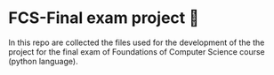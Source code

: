 # FCS-Final exam project :memo:

In this repo are collected the files used for the development of the the project for the final exam of Foundations of Computer Science course (python language).
